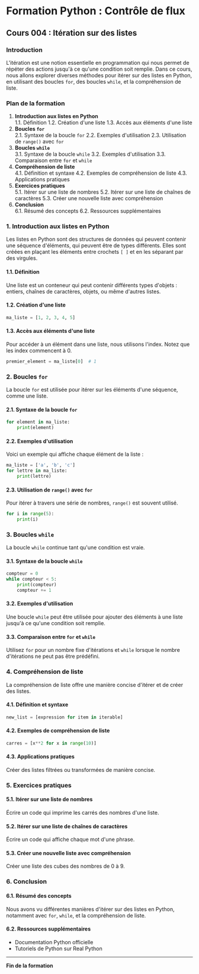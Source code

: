 # Formation Python : Contrôle de flux

## Cours 004 : Itération sur des listes

### Introduction
L'itération est une notion essentielle en programmation qui nous permet de répéter des actions jusqu'à ce qu'une condition soit remplie. Dans ce cours, nous allons explorer diverses méthodes pour itérer sur des listes en Python, en utilisant des boucles `for`, des boucles `while`, et la compréhension de liste.

### Plan de la formation
1. **Introduction aux listes en Python**  
   1.1. Définition
   1.2. Création d'une liste
   1.3. Accès aux éléments d'une liste
2. **Boucles `for`**  
   2.1. Syntaxe de la boucle `for`
   2.2. Exemples d'utilisation
   2.3. Utilisation de `range()` avec `for`
3. **Boucles `while`**  
   3.1. Syntaxe de la boucle `while`
   3.2. Exemples d'utilisation
   3.3. Comparaison entre `for` et `while`
4. **Compréhension de liste**  
   4.1. Définition et syntaxe
   4.2. Exemples de compréhension de liste
   4.3. Applications pratiques
5. **Exercices pratiques**  
   5.1. Itérer sur une liste de nombres
   5.2. Itérer sur une liste de chaînes de caractères
   5.3. Créer une nouvelle liste avec compréhension
6. **Conclusion**  
   6.1. Résumé des concepts
   6.2. Ressources supplémentaires

### 1. Introduction aux listes en Python

Les listes en Python sont des structures de données qui peuvent contenir une séquence d'éléments, qui peuvent être de types différents. Elles sont créées en plaçant les éléments entre crochets `[ ]` et en les séparant par des virgules.

#### 1.1. Définition
Une liste est un conteneur qui peut contenir différents types d'objets : entiers, chaînes de caractères, objets, ou même d'autres listes.

#### 1.2. Création d'une liste
```python
ma_liste = [1, 2, 3, 4, 5]
```

#### 1.3. Accès aux éléments d'une liste
Pour accéder à un élément dans une liste, nous utilisons l'index. Notez que les index commencent à 0.
```python
premier_element = ma_liste[0]  # 1
```

### 2. Boucles `for`
La boucle `for` est utilisée pour itérer sur les éléments d'une séquence, comme une liste.

#### 2.1. Syntaxe de la boucle `for`
```python
for element in ma_liste:
    print(element)
```

#### 2.2. Exemples d'utilisation
Voici un exemple qui affiche chaque élément de la liste :
```python
ma_liste = ['a', 'b', 'c']
for lettre in ma_liste:
    print(lettre)
```
#### 2.3. Utilisation de `range()` avec `for`
Pour itérer à travers une série de nombres, `range()` est souvent utilisé.
```python
for i in range(5):
    print(i)
```

### 3. Boucles `while`
La boucle `while` continue tant qu'une condition est vraie.

#### 3.1. Syntaxe de la boucle `while`
```python
compteur = 0
while compteur < 5:
    print(compteur)
    compteur += 1
```

#### 3.2. Exemples d'utilisation
Une boucle `while` peut être utilisée pour ajouter des éléments à une liste jusqu'à ce qu'une condition soit remplie.

#### 3.3. Comparaison entre `for` et `while`
Utilisez `for` pour un nombre fixe d'itérations et `while` lorsque le nombre d'itérations ne peut pas être prédéfini.

### 4. Compréhension de liste
La compréhension de liste offre une manière concise d'itérer et de créer des listes.

#### 4.1. Définition et syntaxe
```python
new_list = [expression for item in iterable]
```
#### 4.2. Exemples de compréhension de liste
```python
carres = [x**2 for x in range(10)]
```
#### 4.3. Applications pratiques
Créer des listes filtrées ou transformées de manière concise.

### 5. Exercices pratiques
#### 5.1. Itérer sur une liste de nombres
Écrire un code qui imprime les carrés des nombres d'une liste.  
#### 5.2. Itérer sur une liste de chaînes de caractères
Écrire un code qui affiche chaque mot d'une phrase.
#### 5.3. Créer une nouvelle liste avec compréhension
Créer une liste des cubes des nombres de 0 à 9.

### 6. Conclusion
#### 6.1. Résumé des concepts
Nous avons vu différentes manières d'itérer sur des listes en Python, notamment avec `for`, `while`, et la compréhension de liste.
#### 6.2. Ressources supplémentaires
- Documentation Python officielle
- Tutoriels de Python sur Real Python

---

**Fin de la formation**

